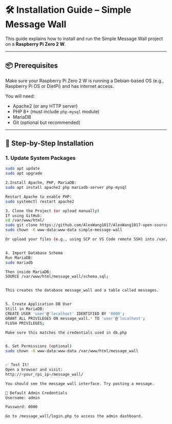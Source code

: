 # 🛠️ Installation Guide – Simple Message Wall

This guide explains how to install and run the Simple Message Wall project on a **Raspberry Pi Zero 2 W**.

---

## 📦 Prerequisites

Make sure your Raspberry Pi Zero 2 W is running a Debian-based OS (e.g., Raspberry Pi OS or DietPi) and has internet access.

You will need:

- Apache2 (or any HTTP server)
- PHP 8+ (must include `php-mysql` module)
- MariaDB
- Git (optional but recommended)

---

## 🔧 Step-by-Step Installation

### 1. Update System Packages

```bash
sudo apt update
sudo apt upgrade

2.Install Apache, PHP, MariaDB:
sudo apt install apache2 php mariadb-server php-mysql

Restart Apache to enable PHP:
sudo systemctl restart apache2

3. Clone the Project (or upload manually)
If using GitHub:
cd /var/www/html/
sudo git clone https://github.com/AlexWang1017/AlexWang1017-open-source-practice-final-project-.git
sudo chown -R www-data:www-data simple-message-wall

Or upload your files (e.g., using SCP or VS Code remote SSH) into /var/www/html/message_wall/


4. Import Database Schema
Run MariaDB:
sudo mariadb

Then inside MariaDB:
SOURCE /var/www/html/message_wall/schema.sql;


This creates the database message_wall and a table called messages.


5. Create Application DB User
Still in MariaDB:
CREATE USER 'user'@'localhost' IDENTIFIED BY '0000';
GRANT ALL PRIVILEGES ON message_wall.* TO 'user'@'localhost';
FLUSH PRIVILEGES;

Make sure this matches the credentials used in db.php


6. Set Permissions (optional)
sudo chown -R www-data:www-data /var/www/html/message_wall


✅ Test It!
Open a browser and visit:
http://<your_rpi_ip>/message_wall/

You should see the message wall interface. Try posting a message.

🧪 Default Admin Credentials
Username: admin

Password: 0000

Go to /message_wall/login.php to access the admin dashboard.



